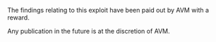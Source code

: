 The findings relating to this exploit have been paid out by AVM with a reward. 

Any publication in the future is at the discretion of AVM.
